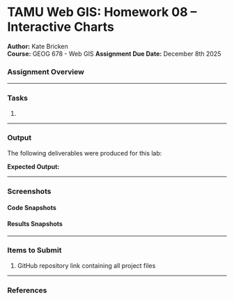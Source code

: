 # TAMU Web GIS: Homework 08 – Interactive Charts

**Author:** Kate Bricken  
**Course:** GEOG 678 - Web GIS
**Assignment Due Date:** December 8th 2025

### Assignment Overview


---

### Tasks
1. 


---

### Output
The following deliverables were produced for this lab:


**Expected Output:**  


---

### Screenshots

#### Code Snapshots


#### Results Snapshots


---

### Items to Submit
1. GitHub repository link containing all project files   

---

### References